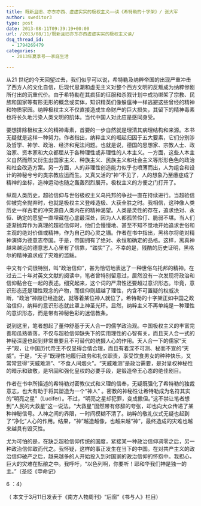 ```yaml
---
title: 既新且旧、亦东亦西、虚虚实实的极权主义——读《希特勒的十字架》/ 张大军
author: sweditor3
type: post
date: 2013-08-11T09:39:19+00:00
url: /2013/08/11/既新且旧亦东亦西虚虚实实的极权主义读/
dsq_thread_id:
  - 1794269479
categories:
  - 2013年夏季号——家庭生活

---
```

从21 世纪的今天回望过去，我们似乎可以说，希特勒及纳粹帝国的出现严重冲击了西方人的文化自信，后现代思潮和虚无主义对整个西方文明的反叛成为纳粹惨剧所付出的沉重代价。由于希特勒在其疯狂的征服和杀戮计划中成功绑架了宗教、民族和国家等有形无形的概念或实体，知识精英们像躲瘟神一样逃避这些曾经的精神和物质家园。纳粹极权主义不仅直接造成生命财产的巨大损失，其留下的精神毒素也将长久地污染人类文明的肌体。当代中国人对此应是感同身受。

要想排除极权主义的精神毒素，首要的一步自然就是理清其病理结构和来源。本书无疑就是这样一种努力。作者指出，纳粹主义的崛起归因于五大要素，它们分别涉及哲学、神学、政治、经济和宪法问题。也就是说，德国的思想家、宗教人士、政治家、资本家和大众都屈从于各种理性或非理性的人本主义。一方面，这些人本主义自然而然又衍生出国家主义、种族主义、民族主义和社会主义等形形色色的政治和社会改造方案。另一方面，人的非理性创造能力似乎也喷薄而出，人为组合和设计的神秘兮兮的类宗教应运而生。又真又活的“神”不见了，人的想象乃至癔症成了精神的坐标，造神运动也随之轰轰烈烈展开。极权主义的方便之门打开了。

纵观人类历史，超验信仰与世俗极权主义乌托邦的争战一直在持续进行。当超验信仰被完全抛弃时，也就是极权主义登峰造极、大获全胜之时。我相信，这种像人类历史一样古老的冲突源自人类内在的精神渴望。人类是灵性的存在，追求绝对、永恒、确定的愿望一直埋藏在心底最深处，因为人人都孤苦伶仃、脆弱不堪。当人们逐渐抛弃作为真理的超验信仰时，他们会慢慢地、甚至不知不觉地开始追求世俗和主观的绝对价值或精神，作为自己的心灵之锚。作者在书中指出，黑格尔将绝对精神演绎为德意志帝国。于是，帝国拥有了绝对、永恒和确定的品格。这样，离真神越来越远的德意志人心里有了信靠，“踏实”了。不幸的是，残酷的历史证明，黑格尔的精神追求成了灾难的滥觞。

中文有个词很特别，叫“政治信仰”，甚为恰切地表达了一种世俗乌托邦的精神。在过去二十年对英文文献的阅读中，笔者曾特别留意过，居然没有一次发现将政治和信仰黏合在一起的表述。细究起来，这个词的严肃性还要超过意识形态。毕竟，意识形态还是理性观念的产物，而信仰则超越了理性，内含不可置疑的权威决断，“政治”神殿已经造就，就等着某位神人就位了。希特勒的十字架正如中国之政治信仰，纳粹的意识形态就此罩上神圣光环。显然，纳粹主义不再单纯是一种理性的意识形态，而是带有神秘色彩的迷信教条。

说到这里，笔者想起了董仲舒基于天人合一的儒学政治观。中国极权主义的丰富完善和瓜熟蒂落，不仅与超验信仰缺失下的实用理性的心智有关，而且天人合一式的神秘深邃也起到非常重要且不可替代的统摄人心的作用。天人合一下的儒家“天子”观，让中国历代帝王不仅显得合情合理，而且有着深不可测、秘而不宣的“天威”。于是，“天子”既理性地履行政务和礼仪职责，享受饮食男女的种种快乐，又常常显得“天威难测”、“不食人间烟火”。“天威难测”是政治需要，是对皇权神秘性的暗示和致敬，是巩固和强化皇权的必要手段，是锻造帝王心态的绝佳剧目。

作者在书中所描述的希特勒对密教仪式和义理的信奉，无疑既强化了希特勒的独裁意志，也大有助于将其塑造为一个“神人” 。密教的神秘性让希特勒成为名符其实的“明亮之星”（Lucifer）。不过，“明亮之星却犯罪，变成撒但。”这不禁让笔者想到“人民的大救星”这一说法。“大救星”固然带有修辞的夸张，却也向大众传递了某种神秘信号。人神之间的界限，一时间模糊不清了。纳粹的敬礼仪式无疑也起到了“净化”人心的作用。结果，“神”越造越像，也越来越“神”，最终造成的灾难也越来越具有毁灭性。

尤为可怕的是，在缺乏超验信仰传统的国度，紧接某一种政治信仰凋零之后，另一种政治信仰取而代之。我怀疑，这样的事正发生在当下的中国。在对共产主义的政治信仰破产之后，越来越多的人开始投入到对国家的政治信仰的怀抱中。我担心，巨大的灾难在酝酿之中。我呼吁，“以色列啊，你要听！耶和华我们神是独一的主。”（圣经《申命记》
  
6 ：4）

（ 本文于3月11日发表于《南方人物周刊》“后窗”《书与人》栏目）